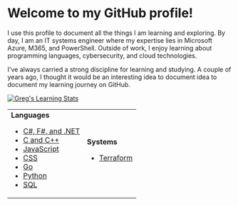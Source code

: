 # Welcome to my GitHub profile! 

I use this profile to document all the things I am learning and exploring. By day, I am an IT systems engineer where my expertise lies in Microsoft Azure, M365, and PowerShell. Outside of work, I enjoy learning about programming languages, cybersecurity, and cloud technologies. 

I've always carried a strong discipline for learning and studying. A couple of years ago, I thought it would be an interesting idea to document  idea to document my learning journey on GitHub.  

[![Greg's Learning Stats](https://github-readme-stats.vercel.app/api?username=Greg-T8&hide=stars,prs,issues,contribs&show_icons=false&hide_rank=true)](https://github.com/anuraghazra/github-readme-stats)

<table>
  <tr align="top">
    <td>
      <strong>Languages</strong>
      <ul>
        <li><a href="https://github.com/Greg-T8/LearningDotNet">C#, F#, and .NET</a></li>
        <li><a href="https://github.com/Greg-T8/LearningC-CPP">C and C++</a></li>
        <li><a href="https://github.com/Greg-T8/LearningJavaScript">JavaScript</a></li>
        <li><a href="https://github.com/Greg-T8/LearningCSS">CSS</a></li>
        <li><a href="https://github.com/Greg-T8/LearningGo">Go</a></li>
        <li><a href="https://github.com/Greg-T8/LearningPython">Python</a></li>
        <li><a href="https://github.com/Greg-T8/LearningSQL">SQL</a></li>
      </ul>
    </td>
    <td>
      <strong>Systems</strong>
      <ul>
        <li><a href="https://github.com/Greg-T8/LearningTerraform">Terraform</a></li>
      </ul>
    </td>
  </tr>
</table>
